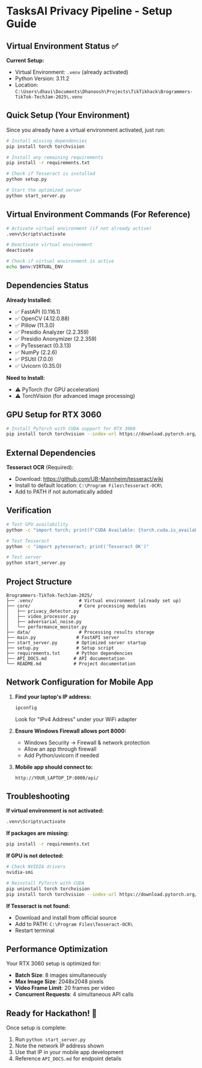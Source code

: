 # TasksAI Privacy Pipeline - Setup Guide

## Virtual Environment Status ✅

**Current Setup:**
- Virtual Environment: `.venv` (already activated)
- Python Version: 3.11.2
- Location: `C:\Users\dhavi\Documents\Dhanoosh\Projects\TikTikhack\Brogrammers-TikTok-TechJam-2025\.venv`

## Quick Setup (Your Environment)

Since you already have a virtual environment activated, just run:

```bash
# Install missing dependencies
pip install torch torchvision

# Install any remaining requirements
pip install -r requirements.txt

# Check if Tesseract is installed
python setup.py

# Start the optimized server
python start_server.py
```

## Virtual Environment Commands (For Reference)

```bash
# Activate virtual environment (if not already active)
.venv\Scripts\activate

# Deactivate virtual environment
deactivate

# Check if virtual environment is active
echo $env:VIRTUAL_ENV
```

## Dependencies Status

**Already Installed:**
- ✅ FastAPI (0.116.1)
- ✅ OpenCV (4.12.0.88)
- ✅ Pillow (11.3.0)
- ✅ Presidio Analyzer (2.2.359)
- ✅ Presidio Anonymizer (2.2.359)
- ✅ PyTesseract (0.3.13)
- ✅ NumPy (2.2.6)
- ✅ PSUtil (7.0.0)
- ✅ Uvicorn (0.35.0)

**Need to Install:**
- ⚠️ PyTorch (for GPU acceleration)
- ⚠️ TorchVision (for advanced image processing)

## GPU Setup for RTX 3060

```bash
# Install PyTorch with CUDA support for RTX 3060
pip install torch torchvision --index-url https://download.pytorch.org/whl/cu121
```

## External Dependencies

**Tesseract OCR** (Required):
- Download: https://github.com/UB-Mannheim/tesseract/wiki
- Install to default location: `C:\Program Files\Tesseract-OCR\`
- Add to PATH if not automatically added

## Verification

```bash
# Test GPU availability
python -c "import torch; print(f'CUDA Available: {torch.cuda.is_available()}')"

# Test Tesseract
python -c "import pytesseract; print('Tesseract OK')"

# Test server
python start_server.py
```

## Project Structure

```
Brogrammers-TikTok-TechJam-2025/
├── .venv/                 # Virtual environment (already set up)
├── core/                  # Core processing modules
│   ├── privacy_detector.py
│   ├── video_processor.py
│   ├── adversarial_noise.py
│   └── performance_monitor.py
├── data/                  # Processing results storage
├── main.py               # FastAPI server
├── start_server.py       # Optimized server startup
├── setup.py              # Setup script
├── requirements.txt      # Python dependencies
├── API_DOCS.md          # API documentation
└── README.md            # Project documentation
```

## Network Configuration for Mobile App

1. **Find your laptop's IP address:**
   ```bash
   ipconfig
   ```
   Look for "IPv4 Address" under your WiFi adapter

2. **Ensure Windows Firewall allows port 8000:**
   - Windows Security → Firewall & network protection
   - Allow an app through firewall
   - Add Python/uvicorn if needed

3. **Mobile app should connect to:**
   ```
   http://YOUR_LAPTOP_IP:8000/api/
   ```

## Troubleshooting

**If virtual environment is not activated:**
```bash
.venv\Scripts\activate
```

**If packages are missing:**
```bash
pip install -r requirements.txt
```

**If GPU is not detected:**
```bash
# Check NVIDIA drivers
nvidia-smi

# Reinstall PyTorch with CUDA
pip uninstall torch torchvision
pip install torch torchvision --index-url https://download.pytorch.org/whl/cu121
```

**If Tesseract is not found:**
- Download and install from official source
- Add to PATH: `C:\Program Files\Tesseract-OCR\`
- Restart terminal

## Performance Optimization

Your RTX 3060 setup is optimized for:
- **Batch Size**: 8 images simultaneously
- **Max Image Size**: 2048x2048 pixels
- **Video Frame Limit**: 20 frames per video
- **Concurrent Requests**: 4 simultaneous API calls

## Ready for Hackathon! 🚀

Once setup is complete:
1. Run `python start_server.py`
2. Note the network IP address shown
3. Use that IP in your mobile app development
4. Reference `API_DOCS.md` for endpoint details